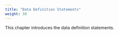 ```yaml
---
title: "Data Definition Statements"
weight: 30
---
```


This chapter introduces the data definition statements.

